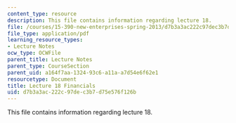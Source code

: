 ```yaml
---
content_type: resource
description: This file contains information regarding lecture 18.
file: /courses/15-390-new-enterprises-spring-2013/d7b3a3ac222c97dec3b7d75e576f126b_MIT15_390S13_lec18.pdf
file_type: application/pdf
learning_resource_types:
- Lecture Notes
ocw_type: OCWFile
parent_title: Lecture Notes
parent_type: CourseSection
parent_uid: a164f7aa-1324-93c6-a11a-a7d54e6f62e1
resourcetype: Document
title: Lecture 18 Financials
uid: d7b3a3ac-222c-97de-c3b7-d75e576f126b
---
```

This file contains information regarding lecture 18.